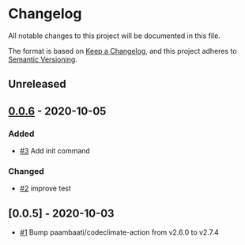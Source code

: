 # Changelog
All notable changes to this project will be documented in this file.

The format is based on [Keep a Changelog](https://keepachangelog.com/en/1.0.0/),
and this project adheres to [Semantic Versioning](https://semver.org/spec/v2.0.0.html).

<!-- changelog-linker -->

## Unreleased

## [0.0.6] - 2020-10-05

### Added

- [#3] Add init command

### Changed

- [#2] improve test

## [0.0.5] - 2020-10-03
- [#1] Bump paambaati/codeclimate-action from v2.6.0 to v2.7.4

[#3]: https://github.com/zingimmick/china-administrative-divisions-laravel/pull/3
[#2]: https://github.com/zingimmick/china-administrative-divisions-laravel/pull/2
[#1]: https://github.com/zingimmick/china-administrative-divisions-laravel/pull/1
[0.0.6]: https://github.com/zingimmick/china-administrative-divisions-laravel/compare/0.0.5...0.0.6
